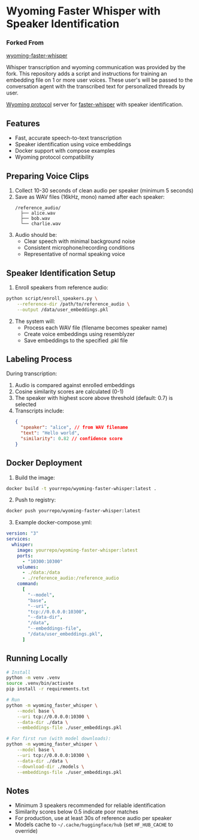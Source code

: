 # Wyoming Faster Whisper with Speaker Identification

### Forked From

[wyoming-faster-whisper](https://github.com/rhasspy/wyoming-faster-whisper)

Whisper transcription and wyoming communication was provided by the fork. This repository adds a script and instructions for training an embedding file on 1 or more user voices. These user's will be passed to the conversation agent with the transcribed text for personalized threads by user.

[Wyoming protocol](https://github.com/rhasspy/wyoming) server for [faster-whisper](https://github.com/guillaumekln/faster-whisper/) with speaker identification.

## Features

- Fast, accurate speech-to-text transcription
- Speaker identification using voice embeddings
- Docker support with compose examples
- Wyoming protocol compatibility

## Preparing Voice Clips

1. Collect 10-30 seconds of clean audio per speaker (minimum 5 seconds)
2. Save as WAV files (16kHz, mono) named after each speaker:
   ```
   /reference_audio/
     ├── alice.wav
     ├── bob.wav
     └── charlie.wav
   ```
3. Audio should be:
   - Clear speech with minimal background noise
   - Consistent microphone/recording conditions
   - Representative of normal speaking voice

## Speaker Identification Setup

1. Enroll speakers from reference audio:

```sh
python script/enroll_speakers.py \
    --reference-dir /path/to/reference_audio \
    --output /data/user_embeddings.pkl
```

2. The system will:
   - Process each WAV file (filename becomes speaker name)
   - Create voice embeddings using resemblyzer
   - Save embeddings to the specified .pkl file

## Labeling Process

During transcription:

1. Audio is compared against enrolled embeddings
2. Cosine similarity scores are calculated (0-1)
3. The speaker with highest score above threshold (default: 0.7) is selected
4. Transcripts include:
   ```json
   {
     "speaker": "alice", // from WAV filename
     "text": "Hello world",
     "similarity": 0.82 // confidence score
   }
   ```

## Docker Deployment

1. Build the image:

```sh
docker build -t yourrepo/wyoming-faster-whisper:latest .
```

2. Push to registry:

```sh
docker push yourrepo/wyoming-faster-whisper:latest
```

3. Example docker-compose.yml:

```yaml
version: "3"
services:
  whisper:
    image: yourrepo/wyoming-faster-whisper:latest
    ports:
      - "10300:10300"
    volumes:
      - ./data:/data
      - ./reference_audio:/reference_audio
    command:
      [
        "--model",
        "base",
        "--uri",
        "tcp://0.0.0.0:10300",
        "--data-dir",
        "/data",
        "--embeddings-file",
        "/data/user_embeddings.pkl",
      ]
```

## Running Locally

```sh
# Install
python -m venv .venv
source .venv/bin/activate
pip install -r requirements.txt

# Run
python -m wyoming_faster_whisper \
    --model base \
    --uri tcp://0.0.0.0:10300 \
    --data-dir ./data \
    --embeddings-file ./user_embeddings.pkl

# For first run (with model downloads):
python -m wyoming_faster_whisper \
    --model base \
    --uri tcp://0.0.0.0:10300 \
    --data-dir ./data \
    --download-dir ./models \
    --embeddings-file ./user_embeddings.pkl
```

## Notes

- Minimum 3 speakers recommended for reliable identification
- Similarity scores below 0.5 indicate poor matches
- For production, use at least 30s of reference audio per speaker
- Models cache to `~/.cache/huggingface/hub` (set `HF_HUB_CACHE` to override)
